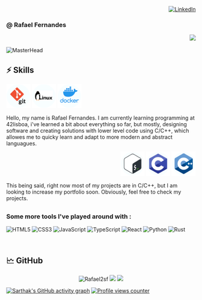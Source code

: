 <!-- Header -->
<div align="right">

  [![LinkedIn](https://img.shields.io/badge/linkedin-%230077B5.svg?style=for-the-badge&logo=linkedin&logoColor=white&align=left)](https://www.google.com)

<div align="right">
  <h3 align="left" width=50px>
    @ Rafael Fernandes
  </h3>
</div>
<p align="right">
	<a href="https://github.com/DenverCoder1/readme-typing-svg"><img src="https://readme-typing-svg.herokuapp.com/?lines=Software+developer;Hello+there+%F0%9F%91%8B;Student+at+42lisboa;Welcome+to+my+GitHub+page!;&center=true&width=400&height=45&color=6e6ed3&vCenter=true&size=20"></a>
</p>
</div>

![MasterHead](https://giffiles.alphacoders.com/211/211748.gif)

<!-- Body -->

## ⚡ Skills

<div align="left">
  <img src=".github\git.png" height="64px" alt="git"/>
  <img src=".github\linux.png" height="64px" alt="linux"/>
  <img src=".github\docker.png" height="64px" alt="docker"/>
</div>
  <p> Hello, my name is Rafael Fernandes. I am currently learning programming at 42lisboa, i've learned a bit about everything so far, but mostly, designing software and creating solutions with lower level code using C/C++, which allowes me to quicky learn and adapt to more modern and abstract languagues. </p>
<div align="right">
  <img src=".github\bash.png" height="64px" alt="bash"/>
  <img src=".github\c.png" height="64px" alt="c"/>
  <img src=".github\cpp.png" height="64px" alt="cpp"/>
</div>
  <p> This being said, right now most of my projects are in C/C++, but I am looking to increase my portfolio soon. Obviously, feel free to check my projects.
  
##
  
### Some more tools I've played around with :

![HTML5](https://img.shields.io/badge/html5-%23E34F26.svg?style=for-the-badge&logo=html5&logoColor=white)
![CSS3](https://img.shields.io/badge/css3-%231572B6.svg?style=for-the-badge&logo=css3&logoColor=white)
![JavaScript](https://img.shields.io/badge/javascript-%23323330.svg?style=for-the-badge&logo=javascript&logoColor=%23F7DF1E)
![TypeScript](https://img.shields.io/badge/typescript-%23007ACC.svg?style=for-the-badge&logo=typescript&logoColor=white)
![React](https://img.shields.io/badge/react-%2320232a.svg?style=for-the-badge&logo=react&logoColor=%2361DAFB)
![Python](https://img.shields.io/badge/python-3670A0?style=for-the-badge&logo=python&logoColor=ffdd54)
![Rust](https://img.shields.io/badge/rust-%23000000.svg?style=for-the-badge&logo=rust&logoColor=white)

<br>

<!-- github statistics -->
## 🗠 GitHub

<div align="center" height=100px>
	<img width=32% src="https://github-readme-streak-stats.herokuapp.com/?user=Rafael2sf&&theme=tokyonight" alt="Rafael2sf"/>
	<img width=32% src="https://github-readme-stats.vercel.app/api?username=Rafael2sf&show_icons=true&theme=aura_dark&include_all_commits=true&count_private=true"/>
	<img width=32% src="https://github-readme-stats.vercel.app/api/top-langs/?username=Rafael2sf&langs_count=3&theme=dracula"/>
</div>

[![Sarthak's GitHub activity graph](https://activity-graph.herokuapp.com/graph?username=Rafael2sf&theme=rogue&hide_border=true&hide_title=true)](https://github.com/Rafael2sf)
[![Profile views counter](https://komarev.com/ghpvc/?username=Rafael2sf&&style=flat-square)](https://github.com/Rafael2sf)
